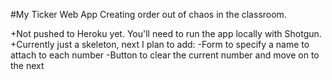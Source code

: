 #My Ticker Web App
Creating order out of chaos in the classroom.

+Not pushed to Heroku yet. You'll need to run the app locally with Shotgun.
+Currently just a skeleton, next I plan to add:
  -Form to specify a name to attach to each number
  -Button to clear the current number and move on to the next
